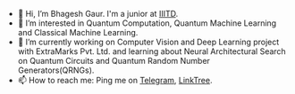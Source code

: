 - 👋 Hi, I’m Bhagesh Gaur. I'm a junior at [IIITD][2].
- 👀 I’m interested in Quantum Computation, Quantum Machine Learning and Classical Machine Learning.
- 🌱 I’m currently working on Computer Vision and Deep Learning project with ExtraMarks Pvt. Ltd. and learning about Neural Architectural Search on Quantum Circuits and Quantum Random Number Generators(QRNGs).
- 📫 How to reach me: Ping me on [Telegram][1], [LinkTree][2].

[1]: https://t.me/SlyCop/ "Telegram" 
[2]: https://iiitd.ac.in/
[3]: https://linktr.ee/bhageshgaur

<!---
BhageshIIITD/BhageshIIITD is a ✨ special ✨ repository because its `README.md` (this file) appears on your GitHub profile.
You can click the Preview link to take a look at your changes.
--->
